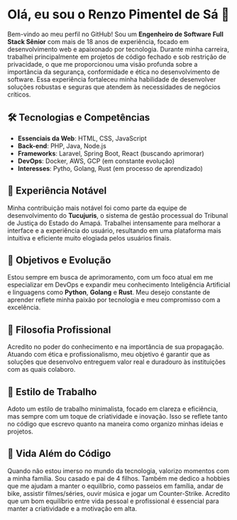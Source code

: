 # Olá, eu sou o Renzo Pimentel de Sá 👋

Bem-vindo ao meu perfil no GitHub! Sou um **Engenheiro de Software Full Stack Sênior** com mais de 18 anos de experiência, focado em desenvolvimento web e apaixonado por tecnologia. Durante minha carreira, trabalhei principalmente em projetos de código fechado e sob restrição de privacidade, o que me proporcionou uma visão profunda sobre a importância da segurança, conformidade e ética no desenvolvimento de software. Essa experiência fortaleceu minha habilidade de desenvolver soluções robustas e seguras que atendem às necessidades de negócios críticos.

## 🛠️ Tecnologias e Competências
- **Essenciais da Web**: HTML, CSS, JavaScript
- **Back-end**: PHP, Java, Node.js
- **Frameworks**: Laravel, Spring Boot, React (buscando aprimorar)
- **DevOps**: Docker, AWS, GCP (em constante evolução)
- **Interesses**: Pytho, Golang, Rust (em processo de aprendizado)

## 🚀 Experiência Notável
Minha contribuição mais notável foi como parte da equipe de desenvolvimento do **Tucujuris**, o sistema de gestão processual do Tribunal de Justiça do Estado do Amapá. Trabalhei intensamente para melhorar a interface e a experiência do usuário, resultando em uma plataforma mais intuitiva e eficiente muito elogiada pelos usuários finais. 

## 🎯 Objetivos e Evolução
Estou sempre em busca de aprimoramento, com um foco atual em me especializar em DevOps e expandir meu conhecimento Inteligência Artificial e linguagens como **Python**, **Golang** e **Rust**. Meu desejo constante de aprender reflete minha paixão por tecnologia e meu compromisso com a excelência.

## 🌱 Filosofia Profissional
Acredito no poder do conhecimento e na importância de sua propagação. Atuando com ética e profissionalismo, meu objetivo é garantir que as soluções que desenvolvo entreguem valor real e duradouro às instituições com as quais colaboro.

## 🎨 Estilo de Trabalho
Adoto um estilo de trabalho minimalista, focado em clareza e eficiência, mas sempre com um toque de criatividade e inovação. Isso se reflete tanto no código que escrevo quanto na maneira como organizo minhas ideias e projetos.

## 🎉 Vida Além do Código
Quando não estou imerso no mundo da tecnologia, valorizo momentos com a minha família. Sou casado e pai de 4 filhos. Também me dedico a hobbies que me ajudam a manter o equilíbrio, como passeios em família, andar de bike, assistir filmes/séries, ouvir música e jogar um Counter-Strike. Acredito que um bom equilíbrio entre vida pessoal e profissional é essencial para manter a criatividade e a motivação em alta.

<!--

### Hi there 👋

**renzosa/renzosa** is a ✨ _special_ ✨ repository because its `README.md` (this file) appears on your GitHub profile.

Here are some ideas to get you started:

- 🔭 I’m currently working on ...
- 🌱 I’m currently learning ...
- 👯 I’m looking to collaborate on ...
- 🤔 I’m looking for help with ...
- 💬 Ask me about ...
- 📫 How to reach me: ...
- 😄 Pronouns: ...
- ⚡ Fun fact: ...
-->
